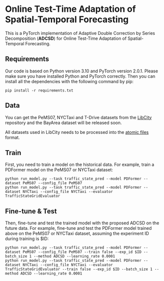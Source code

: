 # Online Test-Time Adaptation of Spatial-Temporal Forecasting

This is a PyTorch implementation of  Adaptive Double Correction by Series Decomposition (**ADCSD**) for Online Test-Time Adaptation of Spatial-Temporal Forecasting.

## Requirements

Our code is based on Python version 3.10 and PyTorch version 2.0.1. Please make sure you have installed Python and PyTorch correctly. Then you can install all the dependencies with the following command by pip:

```shell
pip install -r requirements.txt
```

## Data

You can get the PeMS07,  NYCTaxi and T-Drive datasets from the [LibCity](https://github.com/LibCity/Bigscity-LibCity) repository and the BayArea dataset will be released soon.

All datasets used in LibCity needs to be processed into the [atomic files](https://bigscity-libcity-docs.readthedocs.io/en/latest/user_guide/data/atomic_files.html) format.

## Train

First, you need to train a model on the historical data. For example, train a PDFormer model on the PeMS07 or NYCTaxi dataset:

```shell
python run_model.py --task traffic_state_pred --model PDFormer --dataset PeMS07 --config_file PeMS07
python run_model.py --task traffic_state_pred --model PDFormer --dataset NYCTaxi --config_file NYCTaxi --evaluator TrafficStateGridEvaluator
```

## Fine-tune & Test

Then, fine-tune and test the trained model with the proposed ADCSD on the future data. For example, fine-tune and test the PDFormer model trained above on the PeMS07 or NYCTaxi dataset, assuming the experiment ID during training is $ID:

```shell
python run_model.py --task traffic_state_pred --model PDFormer --dataset PeMS07 --config_file PeMS07 --train false --exp_id $ID --batch_size 1 --method ADCSD --learning_rate 0.0001
python run_model.py --task traffic_state_pred --model PDFormer --dataset NYCTaxi --config_file NYCTaxi --evaluator TrafficStateGridEvaluator --train false --exp_id $ID --batch_size 1 --method ADCSD --learning_rate 0.0001
```


